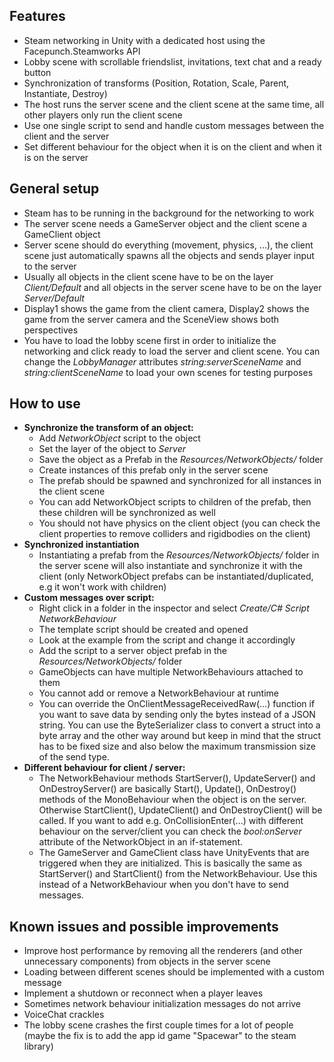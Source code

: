 ## Features
- Steam networking in Unity with a dedicated host using the Facepunch.Steamworks API
- Lobby scene with scrollable friendslist, invitations, text chat and a ready button
- Synchronization of transforms (Position, Rotation, Scale, Parent, Instantiate, Destroy)
- The host runs the server scene and the client scene at the same time, all other players only run the client scene
- Use one single script to send and handle custom messages between the client and the server
- Set different behaviour for the object when it is on the client and when it is on the server

## General setup
- Steam has to be running in the background for the networking to work
- The server scene needs a GameServer object and the client scene a GameClient object
- Server scene should do everything (movement, physics, ...), the client scene just automatically spawns all the objects and sends player input to the server
- Usually all objects in the client scene have to be on the layer _Client/Default_ and all objects in the server scene have to be on the layer _Server/Default_
- Display1 shows the game from the client camera, Display2 shows the game from the server camera and the SceneView shows both perspectives
- You have to load the lobby scene first in order to initialize the networking and click ready to load the server and client scene. You can change the _LobbyManager_ attributes _string:serverSceneName_ and _string:clientSceneName_ to load your own scenes for testing purposes

## How to use
- **Synchronize the transform of an object:**
  - Add _NetworkObject_ script to the object
  - Set the layer of the object to _Server_
  - Save the object as a Prefab in the _Resources/NetworkObjects/_ folder
  - Create instances of this prefab only in the server scene
  - The prefab should be spawned and synchronized for all instances in the client scene
  - You can add NetworkObject scripts to children of the prefab, then these children will be synchronized as well
  - You should not have physics on the client object (you can check the client properties to remove colliders and rigidbodies on the client)
- **Synchronized instantiation**
  - Instantiating a prefab from the _Resources/NetworkObjects/_ folder in the server scene will also instantiate and synchronize it with the client (only NetworkObject prefabs can be instantiated/duplicated, e.g it won't work with children)
- **Custom messages over script:**
  - Right click in a folder in the inspector and select _Create/C# Script NetworkBehaviour_
  - The template script should be created and opened
  - Look at the example from the script and change it accordingly
  - Add the script to a server object prefab in the _Resources/NetworkObjects/_ folder
  - GameObjects can have multiple NetworkBehaviours attached to them
  - You cannot add or remove a NetworkBehaviour at runtime
  - You can override the OnClientMessageReceivedRaw(...) function if you want to save data by sending only the bytes instead of a JSON string. You can use the ByteSerializer class to convert a struct into a byte array and the other way around but keep in mind that the struct has to be fixed size and also below the maximum transmission size of the send type.
- **Different behaviour for client / server:**
  - The NetworkBehaviour methods StartServer(), UpdateServer() and OnDestroyServer() are basically Start(), Update(), OnDestroy() methods of the MonoBehaviour when the object is on the server. Otherwise StartClient(), UpdateClient() and OnDestroyClient() will be called. If you want to add e.g. OnCollisionEnter(...) with different behaviour on the server/client you can check the _bool:onServer_ attribute of the NetworkObject in an if-statement.
  - The GameServer and GameClient class have UnityEvents that are triggered when they are initialized. This is basically the same as StartServer() and StartClient() from the NetworkBehaviour. Use this instead of a NetworkBehaviour when you don't have to send messages.

## Known issues and possible improvements
- Improve host performance by removing all the renderers (and other unnecessary components) from objects in the server scene
- Loading between different scenes should be implemented with a custom message
- Implement a shutdown or reconnect when a player leaves
- Sometimes network behaviour initialization messages do not arrive
- VoiceChat crackles
- The lobby scene crashes the first couple times for a lot of people (maybe the fix is to add the app id game "Spacewar" to the steam library)
